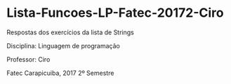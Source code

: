 # Lista-Funcoes-LP-Fatec-20172-Ciro
Respostas dos exercícios da lista de Strings

Disciplina: Linguagem de programação

Professor: Ciro

Fatec Carapicuiba, 2017 2º Semestre
